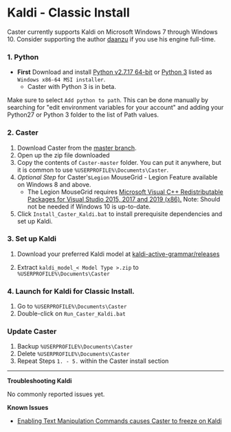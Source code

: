 # Kaldi - Classic Install

Caster currently supports Kaldi on Microsoft Windows 7 through Windows 10. Consider supporting the author [daanzu](https://github.com/sponsors/daanzu) if you use his engine full-time.

### 1. Python

- **First** Download and install [Python v2.7.17 64-bit](https://www.python.org/downloads/release/python-2717/) or [Python 3](https://www.python.org/downloads/release/python-381/) listed as `Windows x86-64 MSI installer`.
  - Caster with Python 3 is in beta.

Make sure to select `Add python to path`. This can be done manually by searching for "edit environment variables for your account" and adding your Python27 or Python 3 folder to the list of Path values.

### 2. Caster

1. Download Caster from the [master branch](https://github.com/dictation-toolbox/Caster/archive/master.zip).
2. Open up the zip file downloaded
3. Copy the contents of `Caster-master` folder. You can put it anywhere, but it is common to use `%USERPROFILE%\Documents\Caster`.
4. *Optional Step* for Caster's`Legion` MouseGrid - Legion Feature available on Windows 8 and above.
   - The Legion MouseGrid requires [Microsoft Visual C++ Redistributable Packages for Visual Studio 2015, 2017 and 2019 (x86).](https://support.microsoft.com/en-nz/help/2977003/the-latest-supported-visual-c-downloads) Note: Should not be needed if Windows 10 is up-to-date.
5. Click `Install_Caster_Kaldi.bat` to install prerequisite dependencies and set up Kaldi. 

### 3. Set up Kaldi

1. Download your preferred Kaldi model at [kaldi-active-grammar/releases](https://github.com/daanzu/kaldi-active-grammar/releases)

2. Extract `kaldi_model_< Model Type >.zip` to  `%USERPROFILE%\Documents\Caster`

### 4. Launch for Kaldi  for Classic Install.

1. Go to `%USERPROFILE%\Documents\Caster`
2. Double-click on `Run_Caster_Kaldi.bat`

### Update Caster

1. Backup `%USERPROFILE%\Documents\Caster`
2. Delete `%USERPROFILE%\Documents\Caster`
3. Repeat Steps `1. - 5.` within the Caster install section

------

   **Troubleshooting Kaldi** 

 No commonly reported issues yet.



**Known Issues**

- [Enabling Text Manipulation Commands causes Caster to freeze on Kaldi](https://github.com/dictation-toolbox/Caster/issues/824)


